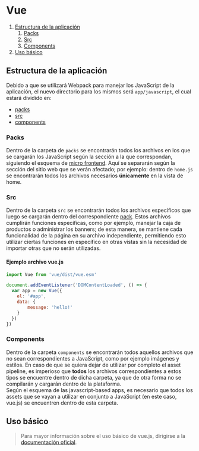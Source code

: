 # Vue

1. [Estructura de la aplicación](#estructura-de-la-aplicación)
   1. [Packs](#packs)
   2. [Src](#src)
   3. [Components](#components)
2. [Uso básico](#uso-básico)

## Estructura de la aplicación

Debido a que se utilizará Webpack para manejar los JavaScript de la aplicación, el nuevo directorio para los mismos será `app/javascript`, el cual estará dividido en:
* [packs](#packs)
* [src](#src)
* [components](#components)

### Packs

Dentro de la carpeta de `packs` se encontrarán todos los archivos en los que se cargarán los JavaScript según la sección a la que correspondan, siguiendo el esquema de [micro frontend](https://micro-frontends.org/). Aquí se separarán según la sección del sitio web que se verán afectado; por ejemplo: dentro de `home.js` se encontrarán todos los archivos necesarios **únicamente** en la vista de home. 

### Src

Dentro de la carpeta `src` se encontrarán todos los archivos específicos que luego se cargarán dentro del correspondiente [pack](#packs). Estos archivos cumplirán funciones específicas, como por ejemplo, manejar la caja de productos o administrar los banners; de esta manera, se mantiene cada funcionalidad de la página en su archivo independiente, permitiendo esto utilizar ciertas funciones en específico en otras vistas sin la necesidad de importar otras que no serán utilizadas.

#### Ejemplo archivo vue.js

```javascript
import Vue from 'vue/dist/vue.esm'                    

document.addEventListener('DOMContentLoaded', () => {
  var app = new Vue({
    el: '#app',
    data: {
        message: 'hello!'
    }
  })
})
```

### Components 

Dentro de la carpeta `components` se encontrarán todos aquellos archivos que no sean correspondientes a JavaScript, como por ejemplo imágenes y estilos. En caso de que se quiera dejar de utilizar por completo el asset pipeline, es imperioso que **todos** los archivos correspondientes a estos tipos se encuentre dentro de dicha carpeta, ya que de otra forma no se compilarán y cargarán dentro de la plataforma.  
Según el esquema de las javascript-based apps, es necesario que todos los assets que se vayan a utilizar en conjunto a JavaScript (en este caso, vue.js) se encuentren dentro de esta carpeta. 

## Uso básico

> Para mayor información sobre el uso básico de vue.js, dirigirse a la [documentación oficial](https://vuejs.org/v2/guide/).